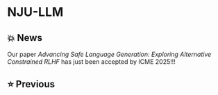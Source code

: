 # NJU-LLM
## :collision: News
Our paper *Advancing Safe Language Generation: Exploring Alternative Constrained RLHF* has just been accepted by ICME 2025!!!
## :star: Previous

